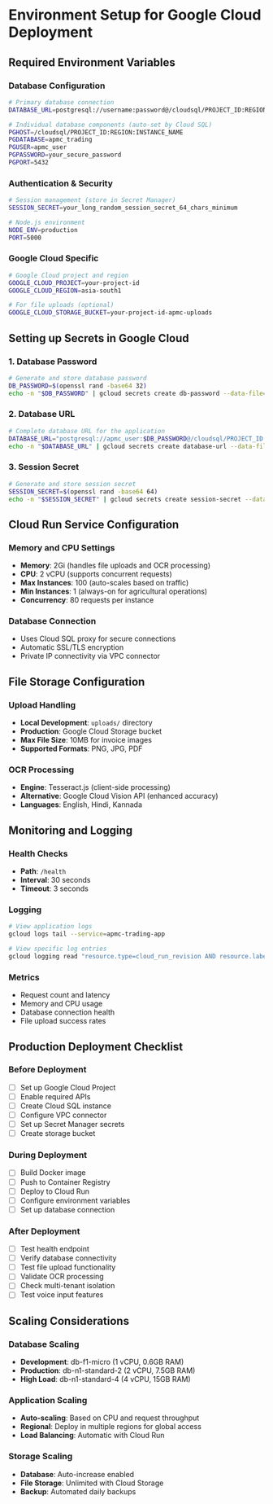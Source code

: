 # Environment Setup for Google Cloud Deployment

## Required Environment Variables

### Database Configuration
```bash
# Primary database connection
DATABASE_URL=postgresql://username:password@/cloudsql/PROJECT_ID:REGION:INSTANCE_NAME/DATABASE_NAME

# Individual database components (auto-set by Cloud SQL)
PGHOST=/cloudsql/PROJECT_ID:REGION:INSTANCE_NAME
PGDATABASE=apmc_trading
PGUSER=apmc_user
PGPASSWORD=your_secure_password
PGPORT=5432
```

### Authentication & Security
```bash
# Session management (store in Secret Manager)
SESSION_SECRET=your_long_random_session_secret_64_chars_minimum

# Node.js environment
NODE_ENV=production
PORT=5000
```

### Google Cloud Specific
```bash
# Google Cloud project and region
GOOGLE_CLOUD_PROJECT=your-project-id
GOOGLE_CLOUD_REGION=asia-south1

# For file uploads (optional)
GOOGLE_CLOUD_STORAGE_BUCKET=your-project-id-apmc-uploads
```

## Setting up Secrets in Google Cloud

### 1. Database Password
```bash
# Generate and store database password
DB_PASSWORD=$(openssl rand -base64 32)
echo -n "$DB_PASSWORD" | gcloud secrets create db-password --data-file=-
```

### 2. Database URL
```bash
# Complete database URL for the application
DATABASE_URL="postgresql://apmc_user:$DB_PASSWORD@/cloudsql/PROJECT_ID:asia-south1:apmc-database/apmc_trading"
echo -n "$DATABASE_URL" | gcloud secrets create database-url --data-file=-
```

### 3. Session Secret
```bash
# Generate and store session secret
SESSION_SECRET=$(openssl rand -base64 64)
echo -n "$SESSION_SECRET" | gcloud secrets create session-secret --data-file=-
```

## Cloud Run Service Configuration

### Memory and CPU Settings
- **Memory**: 2Gi (handles file uploads and OCR processing)
- **CPU**: 2 vCPU (supports concurrent requests)
- **Max Instances**: 100 (auto-scales based on traffic)
- **Min Instances**: 1 (always-on for agricultural operations)
- **Concurrency**: 80 requests per instance

### Database Connection
- Uses Cloud SQL proxy for secure connections
- Automatic SSL/TLS encryption
- Private IP connectivity via VPC connector

## File Storage Configuration

### Upload Handling
- **Local Development**: `uploads/` directory
- **Production**: Google Cloud Storage bucket
- **Max File Size**: 10MB for invoice images
- **Supported Formats**: PNG, JPG, PDF

### OCR Processing
- **Engine**: Tesseract.js (client-side processing)
- **Alternative**: Google Cloud Vision API (enhanced accuracy)
- **Languages**: English, Hindi, Kannada

## Monitoring and Logging

### Health Checks
- **Path**: `/health`
- **Interval**: 30 seconds
- **Timeout**: 3 seconds

### Logging
```bash
# View application logs
gcloud logs tail --service=apmc-trading-app

# View specific log entries
gcloud logging read "resource.type=cloud_run_revision AND resource.labels.service_name=apmc-trading-app" --limit=50
```

### Metrics
- Request count and latency
- Memory and CPU usage
- Database connection health
- File upload success rates

## Production Deployment Checklist

### Before Deployment
- [ ] Set up Google Cloud Project
- [ ] Enable required APIs
- [ ] Create Cloud SQL instance
- [ ] Configure VPC connector
- [ ] Set up Secret Manager secrets
- [ ] Create storage bucket

### During Deployment
- [ ] Build Docker image
- [ ] Push to Container Registry
- [ ] Deploy to Cloud Run
- [ ] Configure environment variables
- [ ] Set up database connection

### After Deployment
- [ ] Test health endpoint
- [ ] Verify database connectivity
- [ ] Test file upload functionality
- [ ] Validate OCR processing
- [ ] Check multi-tenant isolation
- [ ] Test voice input features

## Scaling Considerations

### Database Scaling
- **Development**: db-f1-micro (1 vCPU, 0.6GB RAM)
- **Production**: db-n1-standard-2 (2 vCPU, 7.5GB RAM)
- **High Load**: db-n1-standard-4 (4 vCPU, 15GB RAM)

### Application Scaling
- **Auto-scaling**: Based on CPU and request throughput
- **Regional**: Deploy in multiple regions for global access
- **Load Balancing**: Automatic with Cloud Run

### Storage Scaling
- **Database**: Auto-increase enabled
- **File Storage**: Unlimited with Cloud Storage
- **Backup**: Automated daily backups